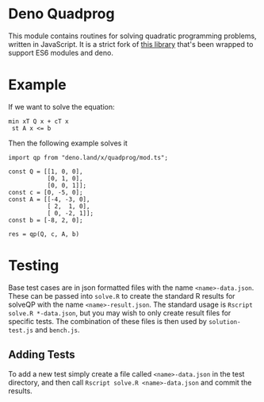 Deno Quadprog
===========

This module contains routines for solving quadratic programming problems, written in JavaScript.
It is a strict fork of [this library](https://github.com/albertosantini/node-quadprog) that's been wrapped to support ES6 modules and deno.

Example
========

If we want to solve the equation:

```
min xT Q x + cT x
 st A x <= b
```

Then the following example solves it

```
import qp from "deno.land/x/quadprog/mod.ts";

const Q = [[1, 0, 0],
           [0, 1, 0],
           [0, 0, 1]];
const c = [0, -5, 0];
const A = [[-4, -3, 0],
           [ 2,  1, 0],
           [ 0, -2, 1]];
const b = [-8, 2, 0];

res = qp(Q, c, A, b)
```


Testing
=======

Base test cases are in json formatted files with the name `<name>-data.json`.
These can be passed into `solve.R` to create the standard R results for solveQP with the name `<name>-result.json`.
The standard usage is `Rscript solve.R *-data.json`, but you may wish to only create result files for specific tests.
The combination of these files is then used by `solution-test.js` and `bench.js`.


Adding Tests
------------

To add a new test simply create a file called `<name>-data.json` in the test directory, and then call `Rscript solve.R <name>-data.json` and commit the results.
